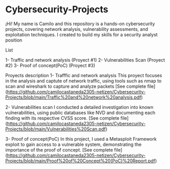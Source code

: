 # Cybersecurity-Projects
¡Hi! My name is Camilo and this repository is a hands-on cybersecurity projects, covering network analysis, vulnerability assessments, and exploitation techniques. I created to build my skills for a security analyst position

List

1- Traffic and network analysis (Proyect #1)
2- Vulnerabilities Scan (Proyect #2)
3- Proof of concept(PoC) (Proyect #3)

Proyects description
1- Trafffic and network analysis
This proyect focuses in the analysis and captute of network traffic, using tools such as nmap to scan and wireshark to capture and analyze packets
[See complete file] (https://github.com/camilocastaneda2305-netizen/Cybersecurity-Projects/blob/main/Traffic%20and%20network%20analysis.pdf)

2- Vulnerabilities scan 
I conducted a detailed investigation into known vulnerabilities, using public databases like NVD and documenting each finding with its respective CVSS score.
[See complete file] (https://github.com/camilocastaneda2305-netizen/Cybersecurity-Projects/blob/main/Vulnerabilities%20Scan.pdf)

3- Proof of concept(PoC)
In this project, I used a Metasploit Framework exploit to gain access to a vulnerable system, demonstrating the importance of the proof of concept.
[See complete file] (https://github.com/camilocastaneda2305-netizen/Cybersecurity-Projects/blob/main/Proof%20of%20Concept%20(PoC)%20Report.pdf)
